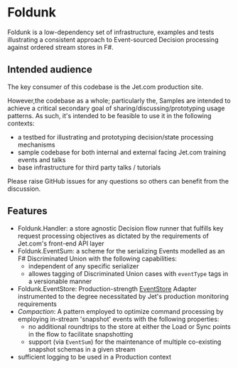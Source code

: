 Foldunk
=======
Foldunk is a low-dependency set of infrastructure, examples and tests illustrating a consistent approach to Event-sourced Decision processing against ordered stream stores in F#.

Intended audience
-----------------
The key consumer of this codebase is the Jet.com production site.

However,the codebase as a whole; particularly the, Samples are intended to achieve a critical secondary goal of sharing/discussing/prototyping usage patterns. As such, it's intended to be feasible to use it in the following contexts:
- a testbed for illustrating and prototyping decision/state processing mechanisms
- sample codebase for both internal and external facing Jet.com training events and talks
- base infrastructure for third party talks / tutorials

Please raise GitHub issues for any questions so others can benefit from the discussion.

Features
--------
- Foldunk.Handler: a store agnostic Decision flow runner that fulfills key request processing objectives as dictated by the requirements of Jet.com's front-end API layer
- Foldunk.EventSum: a scheme for the serializing Events modelled as an F# Discriminated Union with the following capabilities:
	- independent of any specific serializer
	- allowes tagging of Discriminated Union cases with `eventType` tags in a versionable manner
- Foldunk.EventStore: Production-strength [EventStore](http://geteventstore.com) Adapter instrumented to the degree necessitated by Jet's production monitoring requirements
- _Compaction_: A pattern employed to optimize command processing by employing in-stream 'snapshot' events with the following properties:
	- no additional roundtrips to the store at either the Load or Sync points in the flow to facilitate snapshotting
	- support (via `EventSum`) for the maintenance of multiple co-existing snapshot schemas in a given stream
- sufficient logging to be used in a Production context
